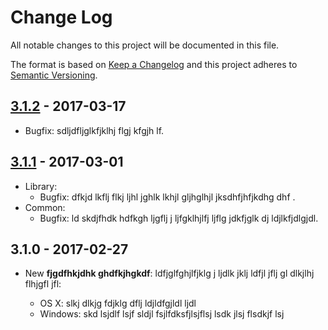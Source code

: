 # Change Log
All notable changes to this project will be documented in this file.

The format is based on [Keep a Changelog](http://keepachangelog.com/)
and this project adheres to [Semantic Versioning](http://semver.org/).

## [3.1.2] - 2017-03-17

* Bugfix: sdljdfljglkfjklhj flgj kfgjh lf.

## [3.1.1] - 2017-03-01

* Library:
    * Bugfix: dfkjd lkflj flkj ljhl jghlk lkhjl gljhglhjl jksdhfjhfjkdhg dhf .
* Common:
    * Bugfix: ld skdjfhdk hdfkgh ljgflj j ljfgklhjlfj ljflg jdkfjglk dj ldjlkfjdlgjdl.

## 3.1.0 - 2017-02-27

* New **fjgdfhkjdhk ghdfkjhgkdf**: ldfjglfghjlfjklg j ljdlk jklj ldfjl jflj gl dlkjlhj flhjgfl jfl:

    * OS X: slkj dlkjg fdjklg dflj ldjldfgjldl ljdl
    * Windows: skd lsjdlf lsjf sldjl fsjlfdksfjlsjflsj lsdk jlsj flsdkjf lsj

[3.1.2]: https://github.com/codsen/correct-lib/compare/v3.1.0...v3.1.1
[3.1.1]: https://github.com/codsen/correct-lib/compare/v3.1.0...whatever
